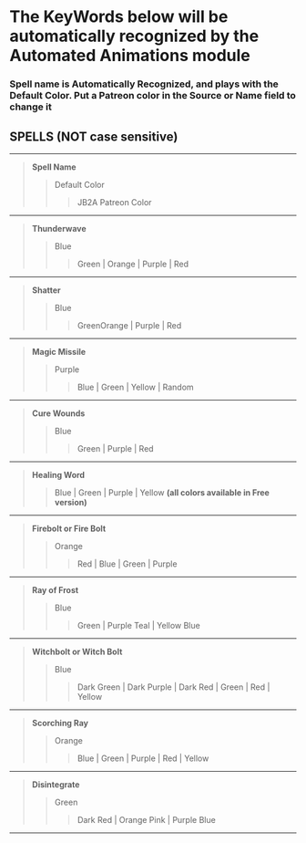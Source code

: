 # The KeyWords below will be automatically recognized by the Automated Animations module

### Spell name is Automatically Recognized, and plays with the Default Color. Put a Patreon color in the Source or Name field to change it

## SPELLS  (NOT case sensitive)
---
>**Spell Name**
>>Default Color
>>>JB2A Patreon Color
---
>**Thunderwave**
>>Blue
>>>Green | Orange | Purple | Red  
---
>**Shatter**
>>Blue
>>>GreenOrange | Purple | Red  
---
>**Magic Missile**
>>Purple
>>>Blue | Green | Yellow | Random  
---
>**Cure Wounds**
>>Blue
>>>Green | Purple | Red  
---
>**Healing Word**
>>Blue | Green | Purple | Yellow **(all colors available in Free version)**  
---
>**Firebolt or Fire Bolt**
>>Orange
>>>Red | Blue | Green | Purple  
---
>**Ray of Frost**
>>Blue
>>>Green | Purple Teal | Yellow Blue  
---
>**Witchbolt or Witch Bolt**
>>Blue
>>>Dark Green | Dark Purple | Dark Red | Green | Red | Yellow  
---
>**Scorching Ray**
>>Orange
>>>Blue | Green | Purple | Red | Yellow  
---
>**Disintegrate**
>>Green
>>>Dark Red | Orange Pink | Purple Blue
---

